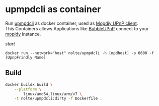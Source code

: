 # upmpdcli as container


Run [upmpdcli](http://www.lesbonscomptes.com/upmpdcli/) as docker container, used as [Mopdiy UPnP client](https://docs.mopidy.com/en/latest/clients/upnp/).   
This Containers allows Applications like [BubbleUPnP](https://play.google.com/store/apps/details?id=com.bubblesoft.android.bubbleupnp) connect to your [mopidy](https://docs.mopidy.com/en/latest/clients/upnp/) instance.

*start*

```
docker run --network="host" nolte/upmpdcli -h [mpdhost] -p 6600 -f [UpnpFrindly Name]
```

## Build

```bash
docker buildx build \
    --platform \
        linux/amd64,linux/arm/v7 \
    -t nolte/upmpdcli:dirty -f Dockerfile .
```
